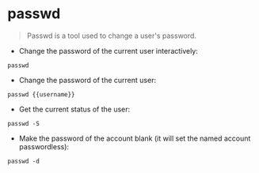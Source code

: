 # passwd

> Passwd is a tool used to change a user's password.

- Change the password of the current user interactively:

`passwd`

- Change the password of the current user:

`passwd {{username}}`

- Get the current status of the user:

`passwd -S`

- Make the password of the account blank (it will set the named account passwordless):

`passwd -d`
